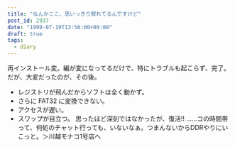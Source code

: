 ```yaml
---
title: "なんかここ、思いっきり寂れてるんですけど"
post_id: 2937
date: "1999-07-19T13:56:00+09:00"
draft: true
tags:
  - diary
---
```



再インストール変。編が変になってるだけで、特にトラブルも起こらず、完了。だが、大変だったのが、その後。

  * レジストリが飛んだからソフトは全く動かず。
  * さらに FAT32 に変換できない。
  * アクセスが遅い。
  * スワップが目立つ。
思ったほど深刻ではなかったが、復活!! ……コの時間帯って、何処のチャット行っても、いないなぁ。つまんないからDDRやりにいこっと。＞川越モナコ1号店へ
